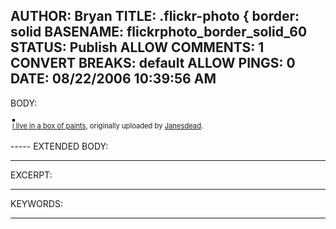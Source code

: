 AUTHOR: Bryan
TITLE: .flickr-photo { border: solid
BASENAME: flickrphoto_border_solid_60
STATUS: Publish
ALLOW COMMENTS: 1
CONVERT BREAKS: __default__
ALLOW PINGS: 0
DATE: 08/22/2006 10:39:56 AM
-----
BODY:
<style type="text/css">
.flickr-photo { border: solid 2px #000000; }
.flickr-yourcomment { }
.flickr-frame { text-align: left; padding: 3px; }
.flickr-caption { font-size: 0.8em; margin-top: 0px; }
</style>

<div class="flickr-frame">
	<a href="http://www.flickr.com/photos/shelbob/221283100/" title="photo sharing"><img src="http://static.flickr.com/78/221283100_cef54c609a.jpg" class="flickr-photo" alt="" /></a>
<br />
	<span class="flickr-caption"><a href="http://www.flickr.com/photos/shelbob/221283100/">i live in a box of paints</a>, originally uploaded by <a href="http://www.flickr.com/people/shelbob/">Janesdead</a>.</span>
</div>
				
<p class="flickr-yourcomment">
	
</p>
-----
EXTENDED BODY:

-----
EXCERPT:

-----
KEYWORDS:

-----



